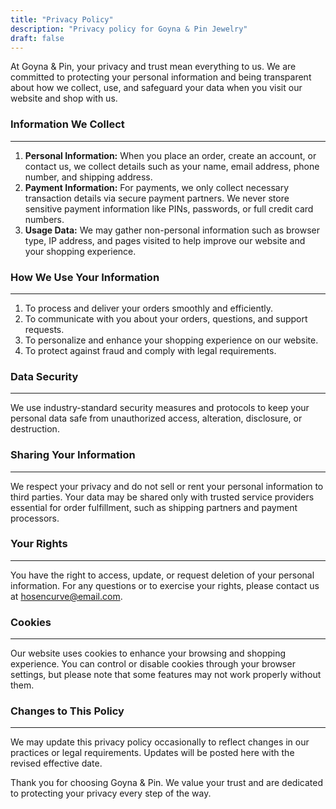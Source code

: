 ```yaml
---
title: "Privacy Policy"
description: "Privacy policy for Goyna & Pin Jewelry"
draft: false
---
```


At Goyna & Pin, your privacy and trust mean everything to us. We are committed to protecting your personal information and being transparent about how we collect, use, and safeguard your data when you visit our website and shop with us.

### Information We Collect

---

1. **Personal Information:** When you place an order, create an account, or contact us, we collect details such as your name, email address, phone number, and shipping address.
2. **Payment Information:** For payments, we only collect necessary transaction details via secure payment partners. We never store sensitive payment information like PINs, passwords, or full credit card numbers.
3. **Usage Data:** We may gather non-personal information such as browser type, IP address, and pages visited to help improve our website and your shopping experience.

### How We Use Your Information

---

1. To process and deliver your orders smoothly and efficiently.
2. To communicate with you about your orders, questions, and support requests.
3. To personalize and enhance your shopping experience on our website.
4. To protect against fraud and comply with legal requirements.

### Data Security

---

We use industry-standard security measures and protocols to keep your personal data safe from unauthorized access, alteration, disclosure, or destruction.

### Sharing Your Information

---

We respect your privacy and do not sell or rent your personal information to third parties. Your data may be shared only with trusted service providers essential for order fulfillment, such as shipping partners and payment processors.

### Your Rights

---

You have the right to access, update, or request deletion of your personal information. For any questions or to exercise your rights, please contact us at hosencurve@email.com.

### Cookies

---

Our website uses cookies to enhance your browsing and shopping experience. You can control or disable cookies through your browser settings, but please note that some features may not work properly without them.

### Changes to This Policy

---

We may update this privacy policy occasionally to reflect changes in our practices or legal requirements. Updates will be posted here with the revised effective date.

Thank you for choosing Goyna & Pin. We value your trust and are dedicated to protecting your privacy every step of the way.
